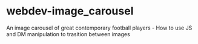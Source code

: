 # webdev-image_carousel

An image carousel of great contemporary football players - How to use JS and DM manipulation to trasition between images
